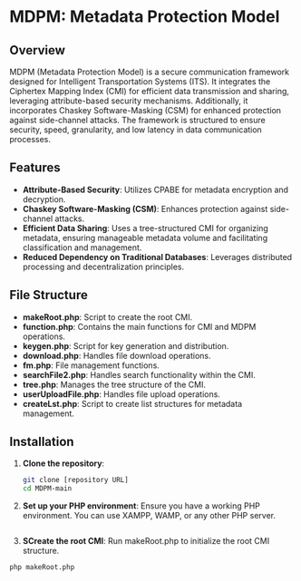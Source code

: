 # MDPM: Metadata Protection Model

## Overview

MDPM (Metadata Protection Model) is a secure communication framework designed for Intelligent Transportation Systems (ITS). It integrates the Ciphertex Mapping Index (CMI) for efficient data transmission and sharing, leveraging attribute-based security mechanisms. Additionally, it incorporates Chaskey Software-Masking (CSM) for enhanced protection against side-channel attacks. The framework is structured to ensure security, speed, granularity, and low latency in data communication processes.

## Features

- **Attribute-Based Security**: Utilizes CPABE for metadata encryption and decryption.
- **Chaskey Software-Masking (CSM)**: Enhances protection against side-channel attacks.
- **Efficient Data Sharing**: Uses a tree-structured CMI for organizing metadata, ensuring manageable metadata volume and facilitating classification and management.
- **Reduced Dependency on Traditional Databases**: Leverages distributed processing and decentralization principles.

## File Structure

- **makeRoot.php**: Script to create the root CMI.
- **function.php**: Contains the main functions for CMI and MDPM operations.
- **keygen.php**: Script for key generation and distribution.
- **download.php**: Handles file download operations.
- **fm.php**: File management functions.
- **searchFile2.php**: Handles search functionality within the CMI.
- **tree.php**: Manages the tree structure of the CMI.
- **userUploadFile.php**: Handles file upload operations.
- **createLst.php**: Script to create list structures for metadata management.

## Installation

1. **Clone the repository**:
   ```bash
   git clone [repository URL]
   cd MDPM-main

2. **Set up your PHP environment**:
Ensure you have a working PHP environment. You can use XAMPP, WAMP, or any other PHP server.
   ```bash
3. **SCreate the root CMI**:
Run makeRoot.php to initialize the root CMI structure.
```bash
php makeRoot.php

   
